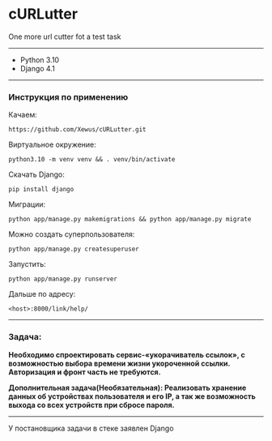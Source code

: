 # cURLutter
One more url cutter fot a test task

***
- Python 3.10
- Django 4.1
***
### Инструкция по применению  
Качаем:
```
https://github.com/Xewus/cURLutter.git
```
Виртуальное окружение:
```
python3.10 -m venv venv && . venv/bin/activate
```
Скачать Django:
```
pip install django
```
Миграции:
```
python app/manage.py makemigrations && python app/manage.py migrate
```
Можно создать суперпользователя:
```
python app/manage.py createsuperuser
```
Запустить:
```
python app/manage.py runserver
```
Дальше по адресу:
```
<hоst>:8000/link/help/
```
***

### Задача:
**Необходимо спроектировать сервис-«укорачиватель ссылок», с
возможностью выбора времени жизни укороченной ссылки.
Авторизация и фронт часть не требуются.**  


**Дополнительная задача(Необязательная):
Реализовать хранение данных об устройствах пользователя и его IP, а
так же возможность выхода со всех устройств при сбросе пароля.**

***

У постановщика задачи в стеке заявлен Django
